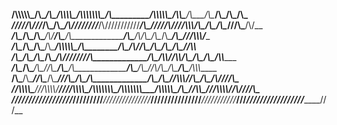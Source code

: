 ______/\\\\\\\\\\\___/\\\________/\\\_________/\\\\\\\\\___/\\\\\\\\\\\\\\\___/\\\_______________/\\\\\\\\\\\___/\\\\\_____/\\\___/\\\________/\\\___/\\\_______/\\\_        
 _____\/////\\\///___\/\\\_______\/\\\______/\\\////////___\/\\\///////////___\/\\\______________\/////\\\///___\/\\\\\\___\/\\\__\/\\\_______\/\\\__\///\\\___/\\\/__       
  _________\/\\\______\/\\\_______\/\\\____/\\\/____________\/\\\______________\/\\\__________________\/\\\______\/\\\/\\\__\/\\\__\/\\\_______\/\\\____\///\\\\\\/____      
   _________\/\\\______\/\\\_______\/\\\___/\\\______________\/\\\\\\\\\\\______\/\\\__________________\/\\\______\/\\\//\\\_\/\\\__\/\\\_______\/\\\______\//\\\\______     
    _________\/\\\______\/\\\_______\/\\\__\/\\\______________\/\\\///////_______\/\\\__________________\/\\\______\/\\\\//\\\\/\\\__\/\\\_______\/\\\_______\/\\\\______    
     _________\/\\\______\/\\\_______\/\\\__\//\\\_____________\/\\\______________\/\\\__________________\/\\\______\/\\\_\//\\\/\\\__\/\\\_______\/\\\_______/\\\\\\_____   
      __/\\\___\/\\\______\//\\\______/\\\____\///\\\___________\/\\\______________\/\\\__________________\/\\\______\/\\\__\//\\\\\\__\//\\\______/\\\______/\\\////\\\___  
       _\//\\\\\\\\\________\///\\\\\\\\\/_______\////\\\\\\\\\__\/\\\\\\\\\\\\\\\__\/\\\\\\\\\\\\\\\___/\\\\\\\\\\\__\/\\\___\//\\\\\___\///\\\\\\\\\/_____/\\\/___\///\\\_ 
        __\/////////___________\/////////____________\/////////___\///////////////___\///////////////___\///////////___\///_____\/////______\/////////______\///_______\///__